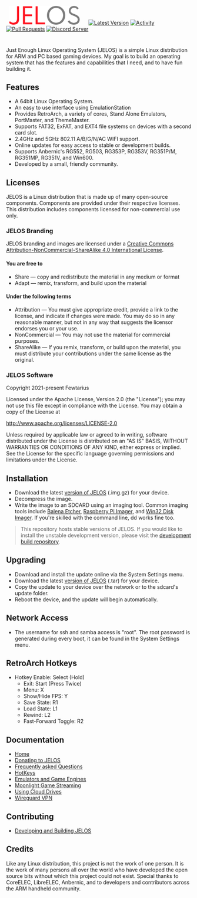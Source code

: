 &nbsp;&nbsp;<img src="https://raw.githubusercontent.com/JustEnoughLinuxOS/distribution/dev/distributions/JELOS/logos/jelos-logo.png" width=192>&nbsp;&nbsp;&nbsp;&nbsp;&nbsp;&nbsp;[![Latest Version](https://img.shields.io/github/release/JustEnoughLinuxOS/distribution.svg?color=5998FF&label=latest%20version&style=flat-square)](https://github.com/JustEnoughLinuxOS/distribution/releases/latest) [![Activity](https://img.shields.io/github/commit-activity/m/JustEnoughLinuxOS/distribution?color=5998FF&style=flat-square)](https://github.com/JustEnoughLinuxOS/distribution/commits) [![Pull Requests](https://img.shields.io/github/issues-pr-closed/JustEnoughLinuxOS/distribution?color=5998FF&style=flat-square)](https://github.com/JustEnoughLinuxOS/distribution/pulls) [![Discord Server](https://img.shields.io/discord/948029830325235753?color=5998FF&label=chat&style=flat-square)](https://discord.gg/seTxckZjJy)
#
Just Enough Linux Operating System (JELOS) is a simple Linux distribution for ARM and PC based gaming devices.  My goal is to build an operating system that has the features and capabilities that I need, and to have fun building it.

## Features
* A 64bit Linux Operating System.
* An easy to use interface using EmulationStation
* Provides RetroArch, a variety of cores, Stand Alone Emulators, PortMaster, and ThemeMaster.
* Supports FAT32, ExFAT, and EXT4 file systems on devices with a second card slot.
* 2.4GHz and 5GHz 802.11 A/B/G/N/AC WIFI support.
* Online updates for easy access to stable or development builds.
* Supports Anbernic's RG552, RG503, RG353P, RG353V, RG351P/M, RG351MP, RG351V, and Win600.
* Developed by a small, friendly community.

## Licenses
JELOS is a Linux distribution that is made up of many open-source components.  Components are provided under their respective licenses.  This distribution includes components licensed for non-commercial use only.

### JELOS Branding
JELOS branding and images are licensed under a [Creative Commons Attribution-NonCommercial-ShareAlike 4.0 International License](https://creativecommons.org/licenses/by-nc-sa/4.0/).

#### You are free to
* Share — copy and redistribute the material in any medium or format
* Adapt — remix, transform, and build upon the material

#### Under the following terms
* Attribution — You must give appropriate credit, provide a link to the license, and indicate if changes were made. You may do so in any reasonable manner, but not in any way that suggests the licensor endorses you or your use.
* NonCommercial — You may not use the material for commercial purposes.
* ShareAlike — If you remix, transform, or build upon the material, you must distribute your contributions under the same license as the original.

### JELOS Software
Copyright 2021-present Fewtarius

Licensed under the Apache License, Version 2.0 (the "License");
you may not use this file except in compliance with the License.
You may obtain a copy of the License at

http://www.apache.org/licenses/LICENSE-2.0

Unless required by applicable law or agreed to in writing, software
distributed under the License is distributed on an "AS IS" BASIS,
WITHOUT WARRANTIES OR CONDITIONS OF ANY KIND, either express or implied.
See the License for the specific language governing permissions and
limitations under the License.

## Installation
* Download the latest [version of JELOS](https://github.com/JustEnoughLinuxOS/distribution/releases) (.img.gz) for your device.
* Decompress the image.
* Write the image to an SDCARD using an imaging tool.  Common imaging tools include [Balena Etcher](https://www.balena.io/etcher/), [Raspberry Pi Imager](https://www.raspberrypi.com/software/), and [Win32 Disk Imager](https://sourceforge.net/projects/win32diskimager/).  If you're skilled with the command line, dd works fine too.

> This repository hosts stable versions of JELOS.  If you would like to install the unstable development version, please visit the [development build repository](https://github.com/JustEnoughLinuxOS/distribution-dev).

## Upgrading
* Download and install the update online via the System Settings menu.
* Download the latest [version of JELOS](https://github.com/JustEnoughLinuxOS/distribution/releases) (.tar) for your device.
* Copy the update to your device over the network or to the sdcard's update folder.
* Reboot the device, and the update will begin automatically.

## Network Access
* The username for ssh and samba access is "root".  The root password is generated during every boot, it can be found in the System Settings menu.

## RetroArch Hotkeys
* Hotkey Enable: Select (Hold)
  * Exit: Start (Press Twice)
  * Menu: X
  * Show/Hide FPS: Y
  * Save State: R1
  * Load State: L1
  * Rewind: L2
  * Fast-Forward Toggle: R2

## Documentation
* [Home](https://github.com/JustEnoughLinuxOS/distribution/wiki)
* [Donating to JELOS](https://github.com/JustEnoughLinuxOS/distribution/wiki/Donating-to-JELOS)
* [Frequently asked Questions](https://github.com/JustEnoughLinuxOS/distribution/wiki/Frequently-Asked-Questions)
* [HotKeys](https://github.com/JustEnoughLinuxOS/distribution/wiki/Hotkeys)
* [Emulators and Game Engines](https://github.com/JustEnoughLinuxOS/distribution/wiki/JELOS-emulators-and-game-engines)
* [Moonlight Game Streaming](https://github.com/JustEnoughLinuxOS/distribution/wiki/Moonlight-Game-Streaming)
* [Using Cloud Drives](https://github.com/JustEnoughLinuxOS/distribution/wiki/Using-Cloud-Drives)
* [Wireguard VPN](https://github.com/JustEnoughLinuxOS/distribution/wiki/WireGuard-VPN)

## Contributing
* [Developing and Building JELOS](https://github.com/JustEnoughLinuxOS/distribution/blob/dev/BUILDING.md)

## Credits
Like any Linux distribution, this project is not the work of one person.  It is the work of many persons all over the world who have developed the open source bits without which this project could not exist.  Special thanks to CoreELEC, LibreELEC, Anbernic, and to developers and contributors across the ARM handheld community.

